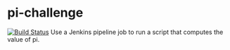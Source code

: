 # pi-challenge
[![Build Status](http://ec2-18-133-8-128.eu-west-2.compute.amazonaws.com/buildStatus/icon?job=fibonacci)](http://ec2-18-133-8-128.eu-west-2.compute.amazonaws.com/view/all/job/fibonacci/)
Use a Jenkins pipeline job to run a script that computes the value of pi.
